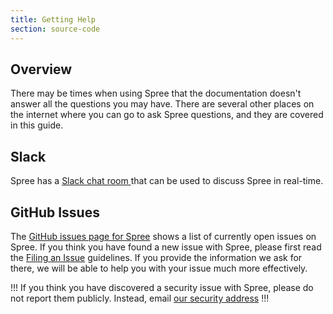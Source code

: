 ```yaml
---
title: Getting Help
section: source-code
---
```


## Overview

There may be times when using Spree that the documentation doesn't answer all
the questions you may have. There are several other places on the internet where
you can go to ask Spree questions, and they are covered in this guide.

## Slack

Spree has a [Slack chat room ](http://slack.spreecommerce.com/) that can be used to discuss Spree in real-time.

## GitHub Issues

The [GitHub issues page for Spree](https://github.com/spree/spree/issues) shows
a list of currently open issues on Spree. If you think you have found a new
issue with Spree, please first read the [Filing an Issue](https://github.com/spree/spree/blob/master/.github/CONTRIBUTING.md#filing-an-issue)
guidelines. If you provide the information we ask for there, we will be able to
help you with your issue much more effectively.

!!!
If you think you have discovered a security issue with Spree, please do not
report them publicly. Instead, email [our security
address](mailto:security@spreecommerce.com)
!!!
